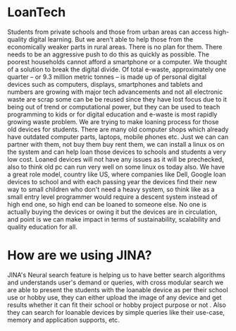 # LoanTech

Students from private schools and those from urban areas can access high-quality digital learning. But we aren’t able to help those from the economically weaker parts in rural areas. There is no plan for them. There needs to be an aggressive push to do this as quickly as possible. The poorest households cannot afford a smartphone or a computer. We thought of a solution to break the digital divide. Of total e-waste, approximately one quarter – or 9.3 million metric tonnes – is made up of personal digital devices such as computers, displays, smartphones and tablets and numbers are growing with major tech advancements and not all electronic waste are scrap some can be be reused since they have lost focus due to it being out of trend or computational power, but they can be used to teach programming to kids or for digital education and e-waste is most rapidly growing waste problem. We are trying to make loaning process for those old devices for students. There are many old computer shops which already have outdated computer parts, laptops, mobile phones etc. Just we can can partner with them, not buy them buy rent them, we can install a linux os on the system and can help loan those devices to schools and students a very low cost. Loaned devices will not have any issues as it will be prechecked, also to think old pc can run very well on some linux os today also. We have a great role model, country like US, where companies like Dell, Google loan devices to school and with each passing year the devices find their new way to small children who don't need a heavy system, so think like as a small entry level programmer would require a descent system instead of high end one, so high end can be loaned to someone else. No one is actually buying the devices or owing it but the devices are in circulation, and point is we can make impact in terms of sustainability, scalability and quality education for all. 

# How are we using JINA?

JINA's Neural search feature is helping us to have better search algorithms and understands user's demand or queries, with cross modular search we are able to present the students with the loanable device as per their school use or hobby use, they can either upload the image of any device and get results whether it can fit their school or hobby project purpose or not . Also they can search for loanable devices by simple queries like their use-case, memory and application supports, etc.

